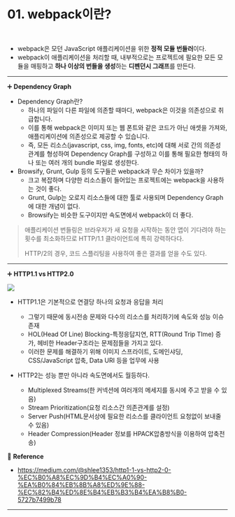 # 01. webpack이란?

<br>

- webpack은 모던 JavaScript 애플리케이션을 위한 **정적 모듈 번들러**이다.
- webpack이 애플리케이션을 처리할 때, 내부적으로는 프로젝트에 필요한 모든 모듈을 매핑하고 **하나 이상의 번들을 생성**하는 **디펜던시 그래프**를 만든다.

---

:heavy_plus_sign: <b>Dependency Graph</b>

- Dependency Graph란?
  - 하나의 파일이 다른 파일에 의존할 때마다, webpack은 이것을 의존성으로 취급합니다.
  - 이를 통해 webpack은 이미지 또는 웹 폰트와 같은 코드가 아닌 애셋을 가져와, 애플리케이션에 의존성으로 제공할 수 있습니다.
  - 즉, 모든 리소스(javascript, css, img, fonts, etc)에 대해 서로 간의 의존성 관계를 형성하여 Dependency Graph를 구성하고 이를 통해 필요한 형태의 하나 또는 여러 개의 bundle 파일로 생성한다.
- Browsify, Grunt, Gulp 등의 도구들은 webpack과 무슨 차이가 있을까?
  - 크고 복잡하며 다양한 리소스들이 들어있는 프로젝트에는 webpack을 사용하는 것이 좋다.
  - Grunt, Gulp는 오로지 리소스들에 대한 툴로 사용되며 Dependency Graph에 대한 개념이 없다.
  - Browsify는 비슷한 도구이지만 속도면에서 webpack이 더 좋다.

> 애플리케이션 번들링은 브라우저가 새 요청을 시작하는 동안 앱이 기다려야 하는 횟수를 최소화하므로 HTTP/1.1 클라이언트에 특히 강력하다다.
>
> HTTP/2의 경우, 코드 스플리팅을 사용하여 좋은 결과를 얻을 수도 있다.

---

:heavy_plus_sign: <b>HTTP1.1 vs HTTP2.0</b>

<img src="https://miro.medium.com/max/700/1*m3TqLQ2sXE51-6b8rNLsmA.gif">

- HTTP1.1은 기본적으로 연결당 하나의 요청과 응답을 처리
  - 그렇기 때문에 동시전송 문제와 다수의 리소스를 처리하기에 속도와 성능 이슈 존재
  - HOL(Head Of Line) Blocking-특정응답지연, RTT(Round Trip TIme) 증가, 헤비한 Header구조라는 문제점들을 가지고 있다.
  - 이러한 문제를 해결하기 위해 이미지 스프라이트, 도메인샤딩, CSS/JavaScript 압축, Data URI 등을 업무에 사용

- HTTP2는 성능 뿐만 아니라 속도면에서도 월등하다.
  - Multiplexed Streams(한 커넥션에 여러개의 메세지를 동시에 주고 받을 수 있음)
  - Stream Prioritization(요청 리소스간 의존관계를 설정)
  - Server Push(HTML문서상에 필요한 리소스를 클라이언트 요청없이 보내줄 수 있음)
  - Header Compression(Header 정보를 HPACK압충방식을 이용하여 압축전송)

:book: <b>Reference</b>

- https://medium.com/@shlee1353/http1-1-vs-http2-0-%EC%B0%A8%EC%9D%B4%EC%A0%90-%EA%B0%84%EB%8B%A8%ED%9E%88-%EC%82%B4%ED%8E%B4%EB%B3%B4%EA%B8%B0-5727b7499b78

---


